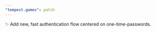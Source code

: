 ```yaml
---
"tempest.games": patch
---
```


✨ Add new, fast authentication flow centered on one-time-passwords.
